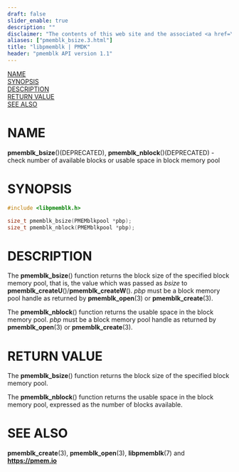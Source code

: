 ```yaml
---
draft: false
slider_enable: true
description: ""
disclaimer: "The contents of this web site and the associated <a href=\"https://github.com/pmem\">GitHub repositories</a> are BSD-licensed open source."
aliases: ["pmemblk_bsize.3.html"]
title: "libpmemblk | PMDK"
header: "pmemblk API version 1.1"
---
```


[comment]: <> (SPDX-License-Identifier: BSD-3-Clause)
[comment]: <> (Copyright 2017-2023, Intel Corporation)

[comment]: <> (pmemblk_bsize.3 -- man page for functions that check number of available blocks or usable space in block memory pool)

[NAME](#name)<br />
[SYNOPSIS](#synopsis)<br />
[DESCRIPTION](#description)<br />
[RETURN VALUE](#return-value)<br />
[SEE ALSO](#see-also)<br />

# NAME #

**pmemblk_bsize**()(DEPRECATED), **pmemblk_nblock**()(DEPRECATED) - check number of available blocks or
usable space in block memory pool

# SYNOPSIS #

```c
#include <libpmemblk.h>

size_t pmemblk_bsize(PMEMblkpool *pbp);
size_t pmemblk_nblock(PMEMblkpool *pbp);
```

# DESCRIPTION #

The **pmemblk_bsize**() function returns the block size of the specified
block memory pool, that is, the value which was passed as *bsize* to
**pmemblk_createU**()/**pmemblk_createW**(). *pbp* must be a block memory pool handle as returned by
**pmemblk_open**(3) or **pmemblk_create**(3).

The **pmemblk_nblock**() function returns the usable space in the block memory
pool. *pbp* must be a block memory pool handle as returned by
**pmemblk_open**(3) or **pmemblk_create**(3).

# RETURN VALUE #

The **pmemblk_bsize**() function returns the block size of the specified block
memory pool.

The **pmemblk_nblock**() function returns the usable space in the block memory
pool, expressed as the number of blocks available.

# SEE ALSO #

**pmemblk_create**(3), **pmemblk_open**(3),
**libpmemblk**(7) and **<https://pmem.io>**
